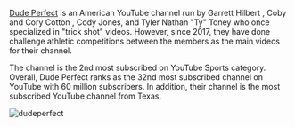 [Dude Perfect](https://www.youtube.com/@dudeperfect) is an American YouTube channel run by Garrett Hilbert , Coby and Cory Cotton , Cody Jones, and Tyler Nathan "Ty" Toney  who once specialized in "trick shot" videos. However, since 2017, they have done challenge athletic competitions between the members as the main videos for their channel.

The channel is the 2nd most subscribed on YouTube Sports category. Overall, Dude Perfect ranks as the 32nd most subscribed channel on YouTube with 60 million subscribers. In addition, their channel is the most subscribed YouTube channel from Texas.

![dudeperfect](https://github.com/user-attachments/assets/140d258c-ce33-4fe8-8b59-1b23954a4df5)


